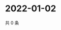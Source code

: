 # 2022-01-02

共 0 条

<!-- BEGIN WEIBO -->
<!-- 最后更新时间 Sun Jan 02 2022 20:18:33 GMT+0800 (China Standard Time) -->

<!-- END WEIBO -->
